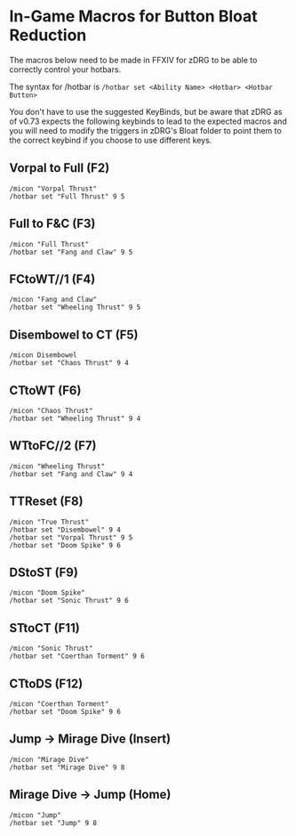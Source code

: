 # In-Game Macros for Button Bloat Reduction
The macros below need to be made in FFXIV for zDRG to be able to correctly control your hotbars.

The syntax for /hotbar is `/hotbar set <Ability Name> <Hotbar> <Hotbar Button>`

You don't have to use the suggested KeyBinds, but be aware that zDRG as of v0.73 expects the following keybinds to lead to the expected macros and you will need to modify the triggers in zDRG's Bloat folder to point them to the correct keybind if you choose to use different keys.

## Vorpal to Full (F2)
```
/micon "Vorpal Thrust"
/hotbar set "Full Thrust" 9 5
```

## Full to F&C (F3)
```
/micon "Full Thrust"
/hotbar set "Fang and Claw" 9 5
```

## FCtoWT//1 (F4)
```
/micon "Fang and Claw"
/hotbar set "Wheeling Thrust" 9 5
```

## Disembowel to CT (F5)
```
/micon Disembowel
/hotbar set "Chaos Thrust" 9 4
```

## CTtoWT (F6)
```
/micon "Chaos Thrust"
/hotbar set "Wheeling Thrust" 9 4
```

## WTtoFC//2 (F7)
```
/micon "Wheeling Thrust"
/hotbar set "Fang and Claw" 9 4
```

## TTReset (F8)
```
/micon "True Thrust"
/hotbar set "Disembowel" 9 4
/hotbar set "Vorpal Thrust" 9 5
/hotbar set "Doom Spike" 9 6
```

## DStoST (F9)
```
/micon "Doom Spike"
/hotbar set "Sonic Thrust" 9 6
```

## STtoCT (F11)
```
/micon "Sonic Thrust"
/hotbar set "Coerthan Torment" 9 6
```

## CTtoDS (F12)
```
/micon "Coerthan Torment"
/hotbar set "Doom Spike" 9 6
```

## Jump -> Mirage Dive (Insert)
```
/micon "Mirage Dive"
/hotbar set "Mirage Dive" 9 8
```

## Mirage Dive -> Jump (Home)
```
/micon "Jump"
/hotbar set "Jump" 9 8
```
